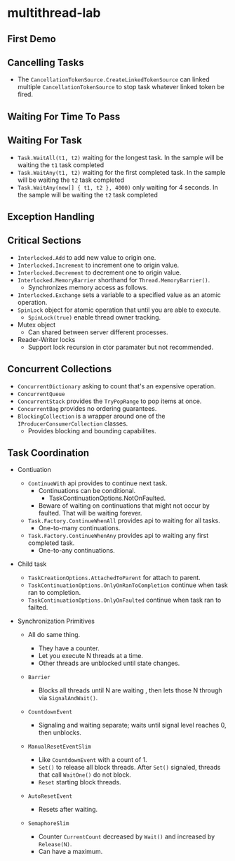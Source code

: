 # multithread-lab

## First Demo ##


## Cancelling Tasks ## 
* The `CancellationTokenSource.CreateLinkedTokenSource` can linked multiple `CancellationTokenSource` to stop task whatever linked token be fired.

## Waiting For Time To Pass ##


## Waiting For Task ##
* `Task.WaitAll(t1, t2)` waiting for the longest task. In the sample will be waiting the `t1` task completed
* `Task.WaitAny(t1, t2)` waiting for the first completed task. In the sample will be waiting the `t2` task completed
* `Task.WaitAny(new[] { t1, t2 }, 4000)` only waiting for 4 seconds. In the sample will be waiting the `t2` task completed

## Exception Handling ##


## Critical Sections ##
* `Interlocked.Add` to add new value to origin one.
* `Interlocked.Increment` to increment one to origin value.
* `Interlocked.Decrement` to decrement one to origin value.
* `Interlocked.MemoryBarrier` shorthand for `Thread.MemoryBarrier()`.
    * Synchronizes memory access as follows.
* `Interlocked.Exchange` sets a variable to a specified value as an atomic operation.
* `SpinLock` object for atomic operation that until you are able to execute.
    * `SpinLock(true)` enable thread owner tracking.
* Mutex object
    * Can shared between server different processes.
* Reader-Writer locks
    * Support lock recursion in ctor paramater but not recommended.


## Concurrent Collections ##
* `ConcurrentDictionary` asking to count that's an expensive operation.
* `ConcurrentQueue`
* `ConcurrentStack` provides the `TryPopRange` to pop items at once.
* `ConcurrentBag` provides no ordering guarantees.
* `BlockingCollection` is a wrapper around one of the `IProducerConsumerCollection` classes.
    * Provides blocking and bounding capabilites.

## Task Coordination ##
* Contiuation
    * `ContinueWith` api provides to continue next task.
        * Continuations can be conditional.
            * TaskContinuationOptions.NotOnFaulted.
        * Beware of waiting on continuations that might not occur by faulted. That will be waiting forever.
    * `Task.Factory.ContinueWhenAll` provides api to waiting for all tasks.
        * One-to-many continuations.
    * `Task.Factory.ContinueWhenAny` provides api to waiting any first completed task.
        * One-to-any continuations.
        
* Child task
    * `TaskCreationOptions.AttachedToParent` for attach to parent.
    * `TaskContinuationOptions.OnlyOnRanToCompletion` continue when task ran to completion.
    * `TaskContinuationOptions.OnlyOnFaulted` continue when task ran to failted.

* Synchronization Primitives
    * All do same thing. 
        * They have a counter.
        * Let you execute N threads at a time.
        * Other threads are unblocked until state changes.

    * `Barrier`
        * Blocks all threads until N are waiting , then lets those N through via `SignalAndWait()`.
    * `CountdownEvent`
        * Signaling and waiting separate; waits until signal level reaches 0, then unblocks.
    * `ManualResetEventSlim`
        * Like `CountdownEvent` with a count of 1.
        * `Set()` to release all block threads. After `Set()` signaled, threads that call `WaitOne()` do not block.
        * `Reset` starting block threads. 
    * `AutoResetEvent`
        * Resets after waiting.
    * `SemaphoreSlim`
        * Counter `CurrentCount` decreased by `Wait()` and increased by `Release(N)`.
        * Can have a maximum.